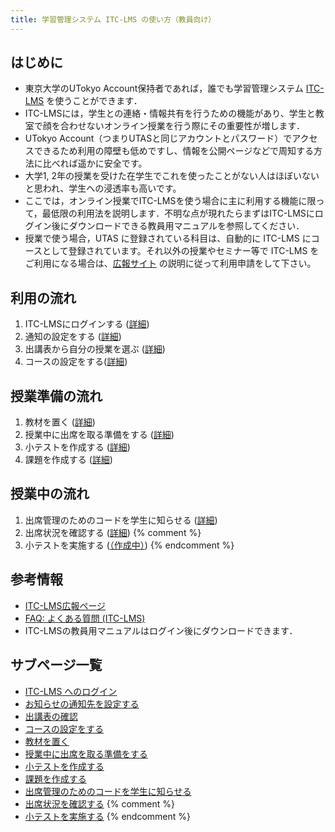 ```yaml
---
title: 学習管理システム ITC-LMS の使い方（教員向け）
---
```


## はじめに
* 東京大学のUTokyo Account保持者であれば，誰でも学習管理システム <a href="https://itc-lms.ecc.u-tokyo.ac.jp/login" target="_blank">ITC-LMS</a> を使うことができます．
* ITC-LMSには，学生との連絡・情報共有を行うための機能があり、学生と教室で顔を合わせないオンライン授業を行う際にその重要性が増します．
* UTokyo Account（つまりUTASと同じアカウントとパスワード）でアクセスできるため利用の障壁も低めですし、情報を公開ページなどで周知する方法に比べれば遥かに安全です。
* 大学1, 2年の授業を受けた在学生でこれを使ったことがない人はほぼいないと思われ、学生への浸透率も高いです。
* ここでは，オンライン授業でITC-LMSを使う場合に主に利用する機能に限って，最低限の利用法を説明します．不明な点が現れたらまずはITC-LMSにログイン後にダウンロードできる教員用マニュアルを参照してください．
* 授業で使う場合，UTAS に登録されている科目は、自動的に ITC-LMS にコースとして登録されています。それ以外の授業やセミナー等で ITC-LMS をご利用になる場合は、<a href="https://www.ecc.u-tokyo.ac.jp/itc-lms/" target="_blank">広報サイト</a>
の説明に従って利用申請をして下さい。

## 利用の流れ
 1. ITC-LMSにログインする (<a href="login" target="">詳細</a>)
 1. 通知の設定をする (<a href="information" target="">詳細</a>)
 1. 出講表から自分の授業を選ぶ (<a href="timetable" target="">詳細</a>)
 1. コースの設定をする(<a href="course_settings" target="">詳細</a>)

## 授業準備の流れ
 1. 教材を置く (<a href="course_materials" target="">詳細</a>)
 1. 授業中に出席を取る準備をする (<a href="prepare_attendances" target="">詳細</a>)
 1. 小テストを作成する (<a href="prepare_quizzes" target="">詳細</a>)
 1. 課題を作成する (<a href="assignments" target="">詳細</a>)

## 授業中の流れ
 1. 出席管理のためのコードを学生に知らせる  (<a href="attendances" target="">詳細</a>)
 1. 出席状況を確認する  (<a href="view_attendances" target="">詳細</a>)
{% comment %}
 1. 小テストを実施する  (<a href="quizzes" target="">（作成中）</a>)
{% endcomment %}

## 参考情報
* <a href="https://www.ecc.u-tokyo.ac.jp/itc-lms/">ITC-LMS広報ページ</a>
* <a href="https://www.ecc.u-tokyo.ac.jp/itc-lms/faq.html">FAQ: よくある質問 (ITC-LMS)</a>
* ITC-LMSの教員用マニュアルはログイン後にダウンロードできます．

## サブページ一覧
* <a href="login" target="">ITC-LMS へのログイン</a>  
* <a href="information" target="">お知らせの通知先を設定する</a>  
* <a href="timetable" target="">出講表の確認</a>  
* <a href="course_settings" target="">コースの設定をする</a>  
* <a href="course_materials" target="">教材を置く</a>
* <a href="prepare_attendances" target="">授業中に出席を取る準備をする</a>
* <a href="prepare_quizzes" target="">小テストを作成する</a>
* <a href="assignments" target="">課題を作成する</a>
* <a href="attendances" target="">出席管理のためのコードを学生に知らせる</a>
* <a href="view_attendances" target="">出席状況を確認する</a>
{% comment %}
* <a href="quizzes" target="">小テストを実施する</a>
{% endcomment %}
